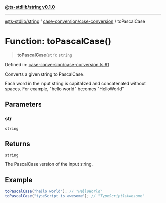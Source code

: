 [**@ts-stdlib/string v0.1.0**](../../../README.md)

***

[@ts-stdlib/string](../../../README.md) / [case-conversion/case-conversion](../README.md) / toPascalCase

# Function: toPascalCase()

> **toPascalCase**(`str`): `string`

Defined in: [case-conversion/case-conversion.ts:91](https://github.com/gabaudette/ts-stdlib/blob/8e7816af16ba99a04cff637dfff9fab2e1e392d8/packages/string/src/case-conversion/case-conversion.ts#L91)

Converts a given string to PascalCase.

Each word in the input string is capitalized and concatenated without spaces.
For example, "hello world" becomes "HelloWorld".

## Parameters

### str

`string`

## Returns

`string`

The PascalCase version of the input string.

## Example

```typescript
toPascalCase("hello world"); // "HelloWorld"
toPascalCase("typeScript is awesome"); // "TypeScriptIsAwesome"
```
